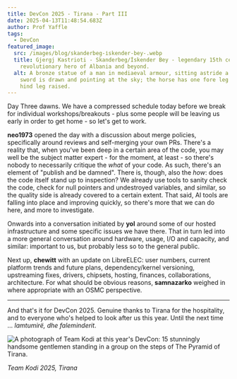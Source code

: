 ```yaml
---
title: DevCon 2025 - Tirana - Part III
date: 2025-04-13T11:48:54.683Z
author: Prof Yaffle
tags:
  - DevCon
featured_image:
  src: /images/blog/skanderbeg-i̇skender-bey-.webp
  title: Gjergj Kastrioti - Skanderbeg/İskender Bey - legendary 15th century
    revolutionary hero of Albania and beyond.
  alt: A bronze statue of a man in mediaeval armour, sitting astride a horse. His
    sword is drawn and pointing at the sky; the horse has one fore leg and one
    hind leg raised.
---
```

Day Three dawns. We have a compressed schedule today before we break for individual workshops/breakouts - plus some people will be leaving us early in order to get home - so let's get to work.

**neo1973** opened the day with a discussion about merge policies, specifically around reviews and self-merging your own PRs. There's a reality that, when you've been deep in a certain area of the code, you may well be the subject matter expert - for the moment, at least - so there's nobody to necessarily critique the *what* of your code. As such, there's an element of "publish and be damned". There is, though, also the *how*: does the code itself stand up to inspection? We already use tools to sanity check the code, check for null pointers and undestroyed variables, and similar, so the quality side is already covered to a certain extent. That said, AI tools are falling into place and improving quickly, so there's more that we can do here, and more to investigate.

Onwards into a conversation initiated by **yol** around some of our hosted infrastructure and some specific issues we have there. That in turn led into a more general conversation around hardware, usage, I/O and capacity, and similar: important to us, but probably less so to the general public.

Next up, **chewitt** with an update on LibreELEC: user numbers, current platform trends and future plans, dependency/kernel versioning, upstreaming fixes, drivers, chipsets, hosting, finances, collaborations, architecture. For what should be obvious reasons, **samnazarko** weighed in where appropriate with an OSMC perspective. 

- - -

And that's it for DevCon 2025. Genuine thanks to Tirana for the hospitality, and to everyone who's helped to look after us this year. Until the next time ... *lamtumirë, dhe faleminderit*.

![A photograph of Team Kodi at this year's DevCon: 15 stunningly handsome gentlemen standing in a group on the steps of The Pyramid of Tirana.](/images/blog/team-kodi-tirana-2025.webp "Team Kodi 2025, Tirana")

*Team Kodi 2025, Tirana*